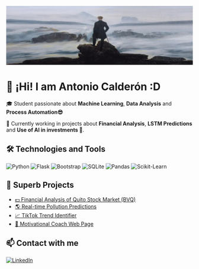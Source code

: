 ![MasterHead](https://github.com/AntonioCMP/AntonioCMP/blob/main/Elcaminanteenelmardenubesbanner.jpg)
# 👋 ¡Hi! I am Antonio Calderón :D

🎓 Student passionate about **Machine Learning**, **Data Analysis** and **Process Automation😎**

🚀 Currently working in projects about **Financial Analysis**, **LSTM Predictions** and **Use of AI in investments 💸**.

## 🛠️ Technologies and Tools
![Python](https://img.shields.io/badge/Python-3776AB?style=flat&logo=python&logoColor=white)
![Flask](https://img.shields.io/badge/Flask-000000?style=flat&logo=flask&logoColor=white)
![Bootstrap](https://img.shields.io/badge/Bootstrap-563D7C?style=flat&logo=bootstrap&logoColor=white)
![SQLite](https://img.shields.io/badge/SQLite-003B57?style=flat&logo=sqlite&logoColor=white)
![Pandas](https://img.shields.io/badge/Pandas-150458?style=flat&logo=pandas)
![Scikit-Learn](https://img.shields.io/badge/ScikitLearn-F7931E?style=flat&logo=scikitlearn&logoColor=white)

## 🚀 Superb Projects
- [💵 Financial Analysis of Quito Stock Market (BVQ)](https://github.com/AntonioCMP/BVQ-Scraper)
- [🌎 Real-time Pollution Predictions](https://github.com/AntonioCMP/TrabajoFinalProgra1)
- [📈 TikTok Trend Identifier](https://github.com/AntonioCMP/Trend_Scraper_TikTok)
- [🎯 Motivational Coach Web Page](https://github.com/AntonioCMP/Web_HMG)

## 📫 Contact with me
[![LinkedIn](https://img.shields.io/badge/LinkedIn-0077B5?style=flat&logo=linkedin&logoColor=white)](https://www.linkedin.com/in/antonio-calder%C3%B3n-6b1136383/)

